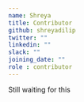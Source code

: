 ```yaml
---
name: Shreya
title: Contributor
github: shreyadilip
twitter: ""
linkedin: ""
slack: ""
joining_date: ""
role : contributor
---
```


Still waiting for this

